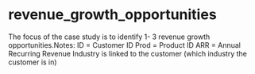 # revenue_growth_opportunities

The focus of the case study is to identify 1- 3 revenue growth opportunities.Notes:
ID = Customer ID
Prod = Product ID
ARR = Annual Recurring Revenue
Industry is linked to the customer (which industry the customer is in)
